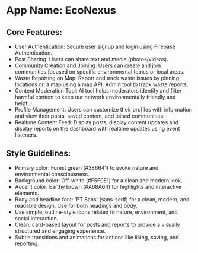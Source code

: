 # **App Name**: EcoNexus

## Core Features:

- User Authentication: Secure user signup and login using Firebase Authentication.
- Post Sharing: Users can share text and media (photos/videos).
- Community Creation and Joining: Users can create and join communities focused on specific environmental topics or local areas.
- Waste Reporting on Map: Report and track waste issues by pinning locations on a map using a map API. Admin tool to track waste reports.
- Content Moderation Tool: AI tool helps moderators identify and filter harmful content to keep our network environmentally friendly and helpful.
- Profile Management: Users can customize their profiles with information and view their posts, saved content, and joined communities.
- Realtime Content Feed: Display posts, display content updates and display reports on the dashboard with realtime updates using event listeners.

## Style Guidelines:

- Primary color: Forest green (#386641) to evoke nature and environmental consciousness.
- Background color: Off-white (#F5F0E1) for a clean and modern look.
- Accent color: Earthy brown (#A68A64) for highlights and interactive elements.
- Body and headline font: 'PT Sans' (sans-serif) for a clean, modern, and readable design. Use for both headings and body.
- Use simple, outline-style icons related to nature, environment, and social interaction.
- Clean, card-based layout for posts and reports to provide a visually structured and engaging experience.
- Subtle transitions and animations for actions like liking, saving, and reporting.